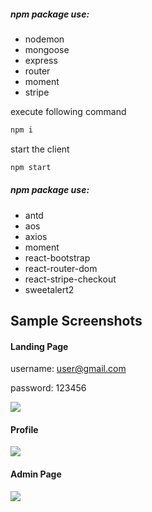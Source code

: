 
##### npm package use:

- nodemon
- mongoose
- express
- router
- moment
- stripe








execute following command

```bash
npm i
```

start the client

```bash
npm start
```

##### npm package use:

- antd
- aos
- axios
- moment
- react-bootstrap
- react-router-dom
- react-stripe-checkout
- sweetalert2

## Sample Screenshots

#### Landing Page

username: user@gmail.com

password: 123456

<img src="https://github.com/tarun67/Hotel-Booking/assets/147790450/643a44dd-5f00-442c-b4c8-60f87087558a" />

#### Profile

<img src="https://github.com/tarun67/Hotel-Booking/assets/147790450/2ef94a1f-32e9-484d-98d4-7896998c8f78" />

#### Admin Page

<img src="https://github.com/tarun67/Hotel-Booking/assets/147790450/247fd339-95cc-41ef-92f7-d5efab7b8235" />
